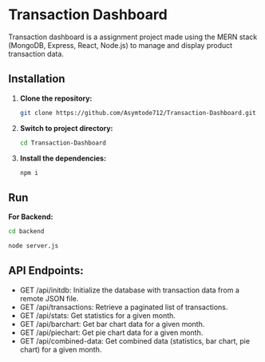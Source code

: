 # Transaction Dashboard

Transaction dashboard is a assignment project made using the MERN stack (MongoDB, Express, React, Node.js) to manage and display product transaction data.

## Installation

1. **Clone the repository:**
   
   ```bash
   git clone https://github.com/Asymtode712/Transaction-Dashboard.git
   ```
2. **Switch to project directory:**
   
   ```bash
   cd Transaction-Dashboard
   ```
3. **Install the dependencies:**

   ```bash
   npm i
   ```

## Run

**For Backend:**

   ```bash
   cd backend
   ```

   ```bash
   node server.js
   ```
   

## API Endpoints:

- GET /api/initdb: Initialize the database with transaction data from a remote JSON file.
- GET /api/transactions: Retrieve a paginated list of transactions.
- GET /api/stats: Get statistics for a given month.
- GET /api/barchart: Get bar chart data for a given month.
- GET /api/piechart: Get pie chart data for a given month.
- GET /api/combined-data: Get combined data (statistics, bar chart, pie chart) for a given month.

